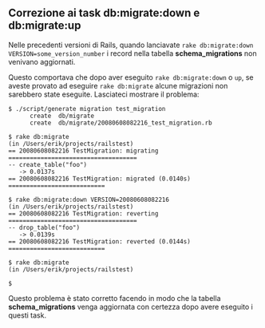 ## Correzione ai task db:migrate:down e db:migrate:up

Nelle precedenti versioni di Rails, quando lanciavate `rake db:migrate:down VERSION=some_version_number` i record nella tabella **schema\_migrations** non venivano aggiornati.

Questo comportava che dopo aver eseguito `rake db:migrate:down` o `up`, se aveste provato ad eseguire `rake db:migrate` alcune migrazioni non sarebbero state eseguite. Lasciateci mostrare il problema:

	$ ./script/generate migration test_migration
	      create  db/migrate
	      create  db/migrate/20080608082216_test_migration.rb

	$ rake db:migrate
	(in /Users/erik/projects/railstest)
	== 20080608082216 TestMigration: migrating ====================================
	-- create_table("foo")
	   -> 0.0137s
	== 20080608082216 TestMigration: migrated (0.0140s) ===========================

	$ rake db:migrate:down VERSION=20080608082216
	(in /Users/erik/projects/railstest)
	== 20080608082216 TestMigration: reverting ====================================
	-- drop_table("foo")
	   -> 0.0139s
	== 20080608082216 TestMigration: reverted (0.0144s) ===========================

	$ rake db:migrate
	(in /Users/erik/projects/railstest)

	$

Questo problema è stato corretto facendo in modo che la tabella **schema\_migrations** venga aggiornata con certezza dopo avere eseguito i questi task.
